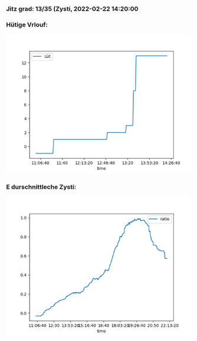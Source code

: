 ### Jitz grad: 13/35 (Zysti, 2022-02-22 14:20:00

### Hütige Vrlouf:
![Graph](Today.png)

### E durschnittleche Zysti:
![Graph](Zysti.png)
